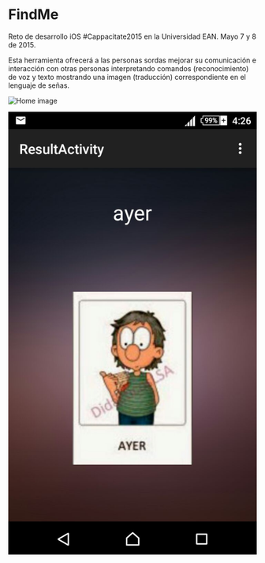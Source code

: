 # FindMe
Reto de desarrollo iOS #Cappacitate2015 en la Universidad EAN. Mayo 7 y 8 de 2015.

Esta herramienta ofrecerá a las personas sordas mejorar su comunicación e interacción con otras personas interpretando comandos (reconocimiento) de voz y texto mostrando una imagen (traducción) correspondiente en el lenguaje de señas.

![Home image](https://github.com/andacosta/find/blob/master/home.JPG)

![Home image](https://github.com/andacosta/voice-to-hand/blob/master/response.JPG)